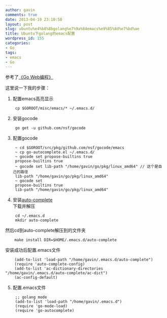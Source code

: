 ```yaml
---
author: gavin
comments: true
date: 2013-04-19 23:10:58
layout: post
slug: ubuntu%e4%b8%8bgolang%e7%9a%84emacs%e9%85%8d%e7%bd%ae
title: Ubuntu下golang的emacs配置
wordpress_id: 155
categories:
- Go
tags:
- emacs
- Go
---
```


参考了[《Go Web编程》](https://github.com/astaxie/build-web-application-with-golang/blob/master/ebook/01.4.md) 

这里说一下我的步骤：

1. 配置emacs高亮显示 
 
        cp $GOROOT/misc/emacs/* ~/.emacs.d/

2. 安装gocode
   
        go get -u github.com/nsf/gocode

3. 配置gocode  
   
        ~ cd $GOROOT/src/pkg/github.com/nsf/gocode/emacs
        ~ cp go-autocomplete.el ~/.emacs.d/
        ~ gocode set propose-builtins true
        propose-builtins true
        ~ gocode set lib-path "/home/gavin/go/pkg/linux_amd64" // 这个是自己的路径
        lib-path "/home/gavin/go/pkg/linux_amd64"
        ~ gocode set
        propose-builtins true
        lib-path "/home/gavin/go/pkg/linux_amd64"

4. 安装[auto-complete](http://cx4a.org/software/auto-complete/)  
下载并解压
    
        cd ~/.emacs.d
        mkdir auto-complete
然后cd到auto-complete解压到的文件夹
   
        make install DIR=$HOME/.emacs.d/auto-complete
安装成功后配置.emacs文件
    
        (add-to-list 'load-path "/home/gavin/.emacs.d/auto-complete")
        (require 'auto-complete-config)
        (add-to-list 'ac-dictionary-directories "/home/gavin/.emacs.d/auto-complete/ac-dict")
        (ac-config-default)

5. 配置.emacs文件
   
        ;; golang mode
        (add-to-list 'load-path "/home/gavin/.emacs.d")
        (require 'go-mode-load)
        (require 'go-autocomplete)
